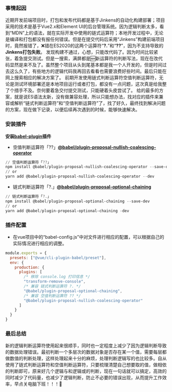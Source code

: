 ### 事情起因
近期开发前端项目时，打包和发布代码都是基于Jinkens的自动化构建部署；项目采用的技术是基于Vue2.x和Element UI的后台管理系统。因为逻辑判断太多，看到“MDN”上的语法，就在实际开发中使用的链式运算符；本地开发过程中，无论是编译和打包都没有报任何错误。但是在提交代码后采用“Jinkens”构建前端项目时，竟然报错了，❌错在ES2020的这两个运算符“**?.**”和“**??**”，因为不支持导致的**Jinkens打包失败**。
发现构建不通过，心想，只能改代码了。因为时间比较紧张，着急提交测试。但是一搜索，满屏都是🆕新运算符的判断写法，现在在改代码显然是来不及了。虽然整个项目从头到尾基本都是我一个人开发的，但是时间过去这么久了，有些地方的逻辑代码我再回去看看也需要浪费好些时间。最后只能在网上搜索相应的解决方案了。
前期开发使用链式判断运算符空值判断运算符，无论是测试环境部署还是本地项目运行或者打包，都没有一点问题，这次真是给我整了个措手不及。奈何要着急交付提交测试，只能硬着头皮尝试了。
给的最多的方案，就是说ES语法太新，没有做兼容处理，所以只能想办法，找对应的插件来兼容或解析“链式判断运算符”和“空值判断运算符”了，找了好久，最终找到解决问题的方案，现在做下记录，以便后续再次遇到的时候，能够快速解决。
### 安装插件
**安装**[**babel-plugin**](https://www.npmjs.com/search?q=keywords:babel-plugin)**插件**

- 空值判断运算符「??」[**@babel/plugin-proposal-nullish-coalescing-operator**](https://www.npmjs.com/package/@babel/plugin-proposal-nullish-coalescing-operator)
```powershell
// 空值判断运算符「??」
npm install @babel/plugin-proposal-nullish-coalescing-operator --save-dev
// or
yarn add @babel/plugin-proposal-nullish-coalescing-operator --dev
```

- 链式判断运算符「?.」[**@babel/plugin-proposal-optional-chaining**](https://www.npmjs.com/package/@babel/plugin-proposal-optional-chaining)
```powershell
// 链式判断运算符「?.」
npm install @babel/plugin-proposal-optional-chaining --save-dev
// or
yarn add @babel/plugin-proposal-optional-chaining -dev
```
### 插件配置

- 在vue项目中的“babel-config.js”中对文件进行相应的配置，可以根据自己的实际情况进行相应的调整。
```javascript
module.exports = {
  presets: ["@vue/cli-plugin-babel/preset"],
  env: {
    production: {
      plugins: [
        /* 移除 console.log 打印信息 */
        "transform-remove-console",
        /* 兼容 链式判断运算符 ?. */
        "@babel/plugin-proposal-optional-chaining",
        /* 兼容 空值判断运算符 ?? */
        "@babel/plugin-proposal-nullish-coalescing-operator"
      ]
    }
  }
}
```
### 最后总结
新的逻辑判断运算符使用起来很顺手，同时也一定程度上减少了因为逻辑判断导致的数据处理错误。最初判断一个多层次的数据对象是否存在某一个值，需要每层都做数值的判断处理，这样处理起来十分的麻烦，处理判断逻辑写的也比较多。自从使用了链式判断运算符和空值判断运算符，只要梳理清楚自己想要取的值，做相依的判断即可，原来好几个逻辑与和逻辑或的判断，现在一句话就可以搞定，高效的同时减少了代码量，也减少了逻辑判断，防止不必要的错误出现，从而提升工作效率，早点关电脑下班！！！🚗


